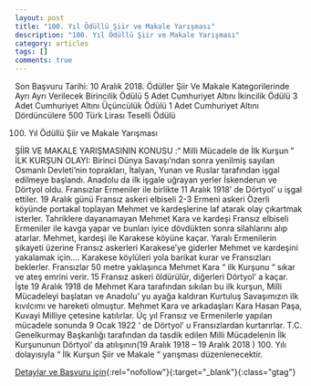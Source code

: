 ```yaml
---
layout: post
title: "100. Yıl Ödüllü Şiir ve Makale Yarışması"
description: "100. Yıl Ödüllü Şiir ve Makale Yarışması"
category: articles
tags: []
comments: true
---
```


Son Başvuru Tarihi: 10 Aralık 2018.
Ödüller Şiir Ve Makale Kategorilerinde Ayrı Ayrı Verilecek
Birincilik Ödülü 5 Adet Cumhuriyet Altını
İkincilik Ödülü 3 Adet Cumhuriyet Altını
Üçüncülük Ödülü 1 Adet Cumhuriyet Altını
Dördüncülere 500 Türk Lirası Teselli Ödülü

100. Yıl Ödüllü Şiir ve Makale Yarışması

ŞİİR VE MAKALE YARIŞMASININ KONUSU :“ Milli Mücadele de İlk Kurşun ”
İLK KURŞUN OLAYI:
Birinci Dünya Savaşı’ndan sonra yenilmiş sayılan Osmanlı Devleti’nin toprakları, İtalyan, Yunan ve Ruslar tarafından işgal edilmeye başlandı.
Anadolu da ilk işgale uğrayan yerler İskenderun ve Dörtyol oldu. Fransızlar Ermeniler ile birlikte 11 Aralık 1918’ de Dörtyol’ u işgal ettiler. 19 Aralık günü Fransız askeri elbiseli 2-3 Ermeni askeri Özerli köyünde portakal toplayan Mehmet ve kardeşlerine laf atarak olay çıkartmak isterler. Tahriklere dayanamayan Mehmet Kara ve kardeşi Fransız elbiseli Ermeniler ile kavga yapar ve bunları iyice dövdükten sonra silahlarını alıp atarlar.
Mehmet, kardeşi ile Karakese köyüne kaçar. Yaralı Ermenilerin şikayeti üzerine Fransız askerleri Karakese’ye giderler Mehmet ve kardeşini yakalamak için….
Karakese köylüleri yola barikat kurar ve Fransızları beklerler. Fransızlar 50 metre yaklaşınca Mehmet Kara “ ilk Kurşunu “ sıkar ve ateş emrini verir. 15 Fransız askeri öldürülür, diğerleri Dörtyol’ a kaçar.
İşte 19 Aralık 1918 de Mehmet Kara tarafından sıkılan bu ilk kurşun, Milli Mücadeleyi başlatan ve Anadolu’ yu ayağa kaldıran Kurtuluş Savaşımızın ilk kıvılcımı ve hareketi olmuştur.
Mehmet Kara ve arkadaşları Kara Hasan Paşa, Kuvayi Milliye çetesine katılırlar. Üç yıl Fransız ve Ermenilerle yapılan mücadele sonunda 9 Ocak 1922 ‘ de Dörtyol’ u Fransızlardan kurtarırlar.
T.C. Genelkurmay Başkanlığı tarafından da tasdik edilen Milli Mücadelenin İlk Kurşununun Dörtyol’ da atılışının(19 Aralık 1918 – 19 Aralık 2018 ) 100. Yılı dolayısıyla “ İlk Kurşun Şiir ve Makale “ yarışması düzenlenecektir.

[Detaylar ve Başvuru için](https://www.guncel-egitim.org/mili-mucadelede-ilk-kursun-konulu-siir-ve-makale-yarismasi/?utm_source=edebiyatyarismalari.com&utm_medium=affiliate&utm_campaign=cpc){:rel="nofollow"}{:target="_blank"}{:class="gtag"}